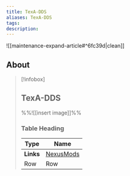 ```yaml
---
title: TexA-DDS
aliases: TexA-DDS
tags: 
description:
---
```


![[maintenance-expand-article#^6fc39d|clean]]

## About

> [!infobox]
> 
> ## TexA-DDS
> 
> %%![[insert image]]%%
> 
> ### Table Heading
> 
> | Type | Name |
> | --- | --- |
> | **Links** | [NexusMods](https://www.nexusmods.com/morrowind/mods/49793) |
> | Row | Row |